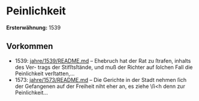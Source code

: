 # Peinlichkeit

**Ersterwähnung:** 1539

## Vorkommen
- 1539: [jahre/1539/README.md](../jahre/1539/README.md) – Ehebruch hat der Rat zu ſtrafen, inhalts des Ver-
trags der Stifſtsſtände, und muß der Richter auf ſolchen
Fall die Peinlichkeit verſtatten,...
- 1573: [jahre/1573/README.md](../jahre/1573/README.md) – Die Gerichte in der Stadt nehmen ſich der Gefangenen
auf der Freiheit niht eher an, es ziehe \ſi<h denn zur
Peinlichkeit...
